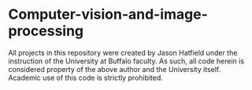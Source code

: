 Computer-vision-and-image-processing
====================
All projects in this repository were created by Jason Hatfield under the 
instruction of the University at Buffalo faculty.  As such, all code herein
is considered property of the above author and the University itself.  
Academic use of this code is strictly prohibited.
